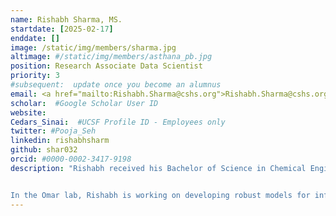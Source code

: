 ```yaml
---
name: Rishabh Sharma, MS.
startdate: [2025-02-17]
enddate: []
image: /static/img/members/sharma.jpg 
altimage: #/static/img/members/asthana_pb.jpg
position: Research Associate Data Scientist
priority: 3
#subsequent:  update once you become an alumnus
email: <a href="mailto:Rishabh.Sharma@cshs.org">Rishabh.Sharma@cshs.org</a><br>
scholar:  #Google Scholar User ID
website:
Cedars_Sinai:  #UCSF Profile ID - Employees only
twitter: #Pooja_Seh
linkedin: rishabhsharm
github: shar032
orcid: #0000-0002-3417-9198
description: "Rishabh received his Bachelor of Science in Chemical Engineering from the University of Southern California in 2020. Subsequently, he received his Masters degree in Data Science from the University of Rochester. His prior work has focused on developing AI-driven platforms for spatial biology applications and language models for description-to-molecule generation tasks.


In the Omar lab, Rishabh is working on developing robust models for inferring high resolution spatial and molecular features from routine hematoxylin and eosin (H&E)-stained whole slide images (WSI)."
---
```

